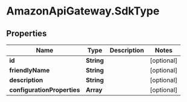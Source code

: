 # AmazonApiGateway.SdkType

## Properties

Name | Type | Description | Notes
------------ | ------------- | ------------- | -------------
**id** | **String** |  | [optional] 
**friendlyName** | **String** |  | [optional] 
**description** | **String** |  | [optional] 
**configurationProperties** | **Array** |  | [optional] 


